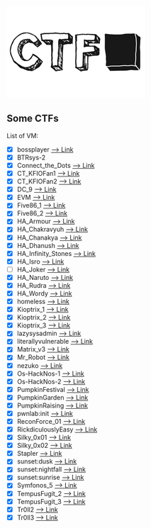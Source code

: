 ![github-large](ctf.jpg)

## Some CTFs

List of VM:
- [x] bossplayer  [--> Link](https://www.vulnhub.com/entry/bossplayersctf-1,375/)
- [x] BTRsys-2
- [x] Connect_the_Dots  [--> Link](https://www.vulnhub.com/entry/connect-the-dots-1,384/)
- [x] CT_KFIOFan1  [--> Link](https://www.vulnhub.com/entry/ctf-kfiofan-1,260/)
- [x] CT_KFIOFan2  [--> Link](https://www.vulnhub.com/entry/ctf-kfiofan-2,325/)
- [x] DC_9  [--> Link](https://www.vulnhub.com/entry/dc-9,412/)
- [x] EVM [--> Link](https://www.vulnhub.com/entry/evm-1,391/)
- [x] Five86_1 [--> Link](https://www.vulnhub.com/entry/five86-1,417/)
- [x] Five86_2 [--> Link](https://www.vulnhub.com/entry/five86-2,418/)
- [x] HA_Armour  [--> Link](https://www.vulnhub.com/entry/ha-armour,370/)
- [x] HA_Chakravyuh  [--> Link](https://www.vulnhub.com/entry/ha-chakravyuh,388/)
- [x] HA_Chanakya  [--> Link](https://www.vulnhub.com/entry/ha-chanakya,395/)
- [x] HA_Dhanush  [--> Link](https://www.vulnhub.com/entry/ha-dhanush,396/)
- [x] HA_Infinity_Stones  [--> Link](https://www.vulnhub.com/entry/ha-infinity-stones,366/)
- [x] HA_Isro  [--> Link](https://www.vulnhub.com/entry/ha-isro,376/)
- [ ] HA_Joker  [--> Link](https://www.vulnhub.com/entry/ha-joker,379/)
- [x] HA_Naruto [--> Link](https://www.vulnhub.com/entry/ha-naruto,381/)
- [x] HA_Rudra  [--> Link](https://www.vulnhub.com/entry/ha-rudra,386/)
- [x] HA_Wordy  [--> Link](https://www.vulnhub.com/entry/ha-wordy,363/)
- [x] homeless  [--> Link](https://www.vulnhub.com/entry/homeless-1,215/)
- [x] Kioptrix_1  [--> Link](https://www.vulnhub.com/?q=Kioptrix&sort=date-des)
- [x] Kioptrix_2  [--> Link](https://www.vulnhub.com/?q=Kioptrix&sort=date-des)
- [x] Kioptrix_3  [--> Link](https://www.vulnhub.com/?q=Kioptrix&sort=date-des)
- [x] lazysysadmin  [--> Link](https://www.vulnhub.com/entry/lazysysadmin-1,205/)
- [x] literallyvulnerable  [--> Link](https://www.vulnhub.com/entry/ua-literally-vulnerable,407/)
- [x] Matrix_v3  [--> Link](https://www.vulnhub.com/entry/matrix-3,326/)
- [x] Mr_Robot  [--> Link](https://www.vulnhub.com/entry/mr-robot-1,151/)
- [x] nezuko  [--> Link](https://www.vulnhub.com/entry/nezuko-1,352/)
- [x] Os-HackNos-1  [--> Link](https://www.vulnhub.com/entry/hacknos-os-hacknos,401/)
- [x] Os-HackNos-2  [--> Link](https://www.vulnhub.com/entry/hacknos-os-hacknos-21,403/)
- [x] PumpkinFestival  [--> Link](https://www.vulnhub.com/entry/mission-pumpkin-v10-pumpkinfestival,329/)
- [x] PumpkinGarden  [--> Link](https://www.vulnhub.com/entry/mission-pumpkin-v10-pumpkingarden,321/)
- [x] PumpkinRaising  [--> Link](https://www.vulnhub.com/entry/mission-pumpkin-v10-pumpkinraising,324/)
- [x] pwnlab:init  [--> Link](https://www.vulnhub.com/entry/pwnlab-init,158/)
- [x] ReconForce_01  [--> Link](https://www.vulnhub.com/entry/hacknos-reconforce,416/)
- [x] RickdiculouslyEasy  [--> Link](https://www.vulnhub.com/entry/rickdiculouslyeasy-1,207/)
- [x] Silky_0x01  [--> Link](https://www.vulnhub.com/entry/silky-ctf-0x01,306/)
- [x] Silky_0x02  [--> Link](https://www.vulnhub.com/entry/silky-ctf-0x02,307/)
- [x] Stapler  [--> Link](https://www.vulnhub.com/entry/stapler-1,150/)
- [x] sunset:dusk  [--> Link](https://www.vulnhub.com/entry/sunset-dusk,404/)
- [x] sunset:nightfall  [--> Link](https://www.vulnhub.com/entry/sunset-nightfall,355/)
- [x] sunset:sunrise  [--> Link](https://www.vulnhub.com/entry/sunset-sunrise,406/)
- [x] Symfonos_5  [--> Link](https://www.vulnhub.com/entry/symfonos-5,415/)
- [x] TempusFugit_2  [--> Link](https://www.vulnhub.com/entry/tempus-fugit-2,364/)
- [x] TempusFugit_3  [--> Link](https://www.vulnhub.com/entry/tempus-fugit-3,398/)
- [x] Tr0ll2  [--> Link](https://www.vulnhub.com/entry/tr0ll-2,107/)
- [x] Tr0ll3  [--> Link](https://www.vulnhub.com/entry/tr0ll-3,340/)
